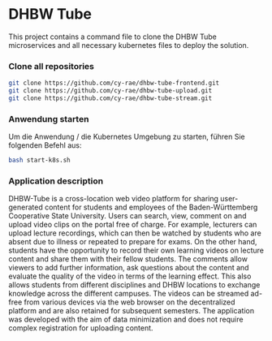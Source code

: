 # DHBW Tube
This project contains a command file to clone the DHBW Tube microservices and all necessary kubernetes files to deploy the solution. 

### Clone all repositories
```bash
git clone https://github.com/cy-rae/dhbw-tube-frontend.git
git clone https://github.com/cy-rae/dhbw-tube-upload.git
git clone https://github.com/cy-rae/dhbw-tube-stream.git
```

### Anwendung starten
Um die Anwendung / die Kubernetes Umgebung zu starten, führen Sie folgenden Befehl aus:
```bash
bash start-k8s.sh
```


### Application description
DHBW-Tube is a cross-location web video platform for sharing user-generated content for students and employees of the Baden-Württemberg Cooperative State University. Users can search, view, comment on and upload video clips on the portal free of charge. For example, lecturers can upload lecture recordings, which can then be watched by students who are absent due to illness or repeated to prepare for exams. On the other hand, students have the opportunity to record their own learning videos on lecture content and share them with their fellow students. The comments allow viewers to add further information, ask questions about the content and evaluate the quality of the video in terms of the learning effect. This also allows students from different disciplines and DHBW locations to exchange knowledge across the different campuses. The videos can be streamed ad-free from various devices via the web browser on the decentralized platform and are also retained for subsequent semesters. The application was developed with the aim of data minimization and does not require complex registration for uploading content.
